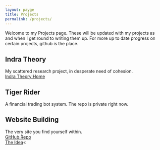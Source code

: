 ```yaml
---
layout: payge
title: Projects
permalink: /projects/
---
```


Welcome to my Projects page. These will be updated with my projects as and when I get round to writing them up. 
For more up to date progress on certain projects, github is the place. 

## Indra Theory
My scattered research project, in desperate need of cohesion.
<br>
<a href="/indra/">Indra Theory Home</a>

## Tiger Rider
A financial trading bot system. The repo is private right now. 

## Website Building
The very site you find yourself within. 
<br>
<a href="https://github.com/Globbo-The-Glob/The_Mystical_Jazz_Spaceship"> GitHub Repo</a>
<br>
<a href="/projects/building-the-site/conception">The Idea</a><